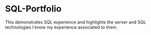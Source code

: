 # SQL-Portfolio
This demonstrates SQL experience and highlights the server and SQL technologies I know my experience associated to them.
